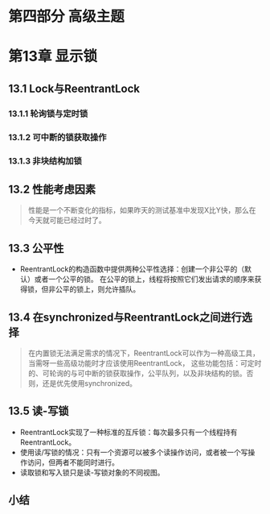# 第四部分 高级主题
# 第13章 显示锁
## 13.1 Lock与ReentrantLock
### 13.1.1 轮询锁与定时锁
### 13.1.2 可中断的锁获取操作
### 13.1.3 非块结构加锁


## 13.2 性能考虑因素
>性能是一个不断变化的指标，如果昨天的测试基准中发现X比Y快，那么在今天就可能已经过时了。

## 13.3 公平性
* ReentrantLock的构造函数中提供两种公平性选择：创建一个非公平的（默认）或者一个公平的锁。
在公平的锁上，线程将按照它们发出请求的顺序来获得锁，但非公平的锁上，则允许插队。

## 13.4 在synchronized与ReentrantLock之间进行选择
>在内置锁无法满足需求的情况下，ReentrantLock可以作为一种高级工具，当需呀一些高级功能时才应该使用ReentrantLock，
>这些功能包括：可定时的、可轮询的与可中断的锁获取操作，公平队列，以及非块结构的锁。否则，还是优先使用synchronized。

## 13.5 读-写锁
* ReentrantLock实现了一种标准的互斥锁：每次最多只有一个线程持有ReentrantLock。
* 使用读/写锁的情况：只有一个资源可以被多个读操作访问，或者被一个写操作访问，但两者不能同时进行。
* 读取锁和写入锁只是读-写锁对象的不同视图。

## 小结
